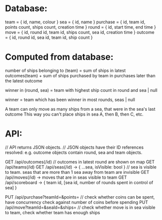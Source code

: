 # Database:
team = { id, name, colour }
sea = { id, name }
purchase = { id, team id, points count, ships count, creation time }
round = { id, start time, end time }
move = { id, round id, team id, ships count, sea id, creation time }
outcome = { id, round id, sea id, team id, ship count }

# Computed from database:
number of ships belonging to (team) = 
    sum of ships in latest outcomes(team) 
    + sum of ships purchased by team in purchases later than the latest outcome

winner in (round, sea) = 
    team with highest ship count in round and sea 
    | null

winner = 
    team which has been winner in most rounds, seas
    | null

A team can only move as many ships from a sea, that were in the sea's last outcome
This way you can't place ships in sea A, then B, then C, etc.

# API:
// API returns JSON objects. 
// JSON objects have their ID references resolved: e.g. outcome objects contain round, sea and team objects.

GET /api/outcomes(/id) // outcomes in latest round are shown on map
GET /api/teams(/id)
GET /api/seas(/id) -> { ...sea, isVisible: bool } // sea is visible to team. seas that are more than 1 sea away from team are invisible
GET /api/moves(/id) -> moves that are in seas visible to team
GET /api/scoreboard -> { team id, [sea id, number of rounds spent in control of sea] } 

PUT /api/purchase?teamId=&points= // check whether coins can be spent, have concurrency check against number of coins before spending
PUT /api/move?teamId=&seaId=&ships= // check whether move is in sea visible to team, check whether team has enough ships
